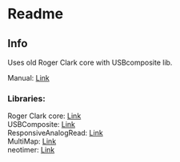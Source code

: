 # Readme

## Info

Uses old Roger Clark core with USBcomposite lib.

Manual: [Link](https://github.com/numanair/deej/tree/stm32-logic-saving/Docs#readme)

### Libraries:

Roger Clark core: [Link](github.com/rogerclarkmelbourne/Arduino_STM32)  
USBComposite: [Link](github.com/arpruss/USBComposite_stm32f1)  
ResponsiveAnalogRead: [Link](github.com/dxinteractive/ResponsiveAnalogRead)  
MultiMap: [Link](github.com/RobTillaart/MultiMap)  
neotimer: [Link](github.com/jrullan/neotimer)  
